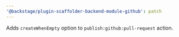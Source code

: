 ```yaml
---
'@backstage/plugin-scaffolder-backend-module-github': patch
---
```


Adds `createWhenEmpty` option to `publish:github:pull-request` action.
